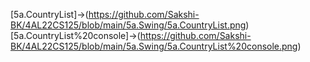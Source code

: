 [5a.CountryList]->(https://github.com/Sakshi-BK/4AL22CS125/blob/main/5a.Swing/5a.CountryList.png)
[5a.CountryList%20console]->(https://github.com/Sakshi-BK/4AL22CS125/blob/main/5a.Swing/5a.CountryList%20console.png)
